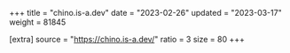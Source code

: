 +++
title = "chino.is-a.dev"
date = "2023-02-26"
updated = "2023-03-17"
weight = 81845

[extra]
source = "https://chino.is-a.dev/"
ratio = 3
size = 80
+++
